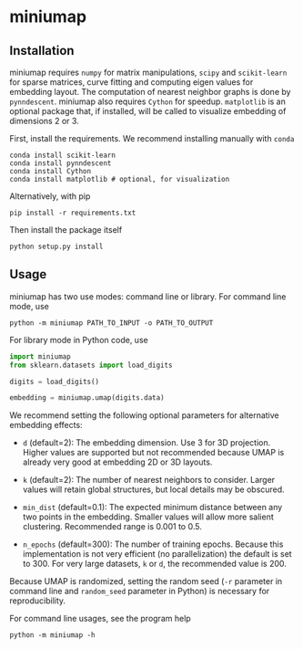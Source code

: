 # miniumap



## Installation

miniumap requires `numpy` for matrix manipulations, `scipy` and `scikit-learn` for sparse matrices, curve fitting and computing eigen values for embedding layout. The computation of nearest neighbor graphs is done by `pynndescent`. miniumap also requires `Cython` for speedup. `matplotlib` is an optional package that, if installed, will be called to visualize embedding of dimensions 2 or 3.

First, install the requirements. We recommend installing manually with `conda`

```
conda install scikit-learn
conda install pynndescent
conda install Cython
conda install matplotlib # optional, for visualization
```

Alternatively, with pip

```
pip install -r requirements.txt
```

Then install the package itself

```
python setup.py install
```

## Usage

miniumap has two use modes: command line or library. For command line mode, use

```
python -m miniumap PATH_TO_INPUT -o PATH_TO_OUTPUT
```

For library mode in Python code, use

```python
import miniumap
from sklearn.datasets import load_digits

digits = load_digits()

embedding = miniumap.umap(digits.data)
```

We recommend setting the following optional parameters for alternative embedding effects:

- `d` (default=2): The embedding dimension. Use 3 for 3D projection. Higher values are supported but not recommended because UMAP is already very good at embedding 2D or 3D layouts.

- `k` (default=2): The number of nearest neighbors to consider. Larger values will retain global structures, but local details may be obscured.
- `min_dist` (default=0.1): The expected minimum distance between any two points in the embedding. Smaller values will allow more salient clustering. Recommended range is 0.001 to 0.5.
- `n_epochs` (default=300): The number of training epochs. Because this implementation is not very efficient (no parallelization) the default is set to 300. For very large datasets, `k` or `d`, the recommended value is 200.

Because UMAP is randomized, setting the random seed (`-r` parameter in command line and `random_seed` parameter in Python) is necessary for reproducibility.

For command line usages, see the program help

```
python -m miniumap -h
```

